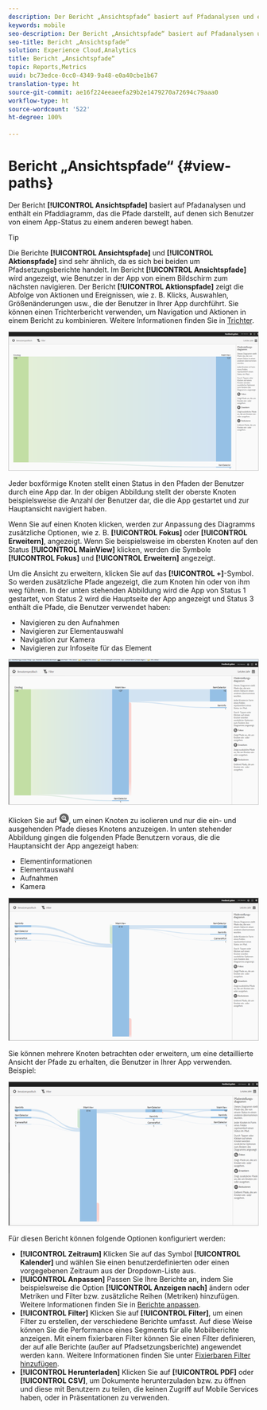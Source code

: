 ```yaml
---
description: Der Bericht „Ansichtspfade“ basiert auf Pfadanalysen und enthält ein Pfaddiagramm, das die Pfade darstellt, auf denen sich Benutzer von einem App-Status zu einem anderen bewegt haben.
keywords: mobile
seo-description: Der Bericht „Ansichtspfade“ basiert auf Pfadanalysen und enthält ein Pfaddiagramm, das die Pfade darstellt, auf denen sich Benutzer von einem App-Status zu einem anderen bewegt haben.
seo-title: Bericht „Ansichtspfade“
solution: Experience Cloud,Analytics
title: Bericht „Ansichtspfade“
topic: Reports,Metrics
uuid: bc73edce-0cc0-4349-9a48-e0a40cbe1b67
translation-type: ht
source-git-commit: ae16f224eeaeefa29b2e1479270a72694c79aaa0
workflow-type: ht
source-wordcount: '522'
ht-degree: 100%

---
```



# Bericht „Ansichtspfade“ {#view-paths}

Der Bericht **[!UICONTROL Ansichtspfade]** basiert auf Pfadanalysen und enthält ein Pfaddiagramm, das die Pfade darstellt, auf denen sich Benutzer von einem App-Status zu einem anderen bewegt haben.

>[!TIP]
>
>Die Berichte **[!UICONTROL Ansichtspfade]** und **[!UICONTROL Aktionspfade]** sind sehr ähnlich, da es sich bei beiden um Pfadsetzungsberichte handelt. Im Bericht **[!UICONTROL Ansichtspfade]** wird angezeigt, wie Benutzer in der App von einem Bildschirm zum nächsten navigieren. Der Bericht **[!UICONTROL Aktionspfade]** zeigt die Abfolge von Aktionen und Ereignissen, wie z. B. Klicks, Auswahlen, Größenänderungen usw., die der Benutzer in Ihrer App durchführt. Sie können einen Trichterbericht verwenden, um Navigation und Aktionen in einem Bericht zu kombinieren. Weitere Informationen finden Sie in [Trichter](/help/using/usage/reports-funnel.md).

![Ansichtspfade](assets/view_paths.png)

Jeder boxförmige Knoten stellt einen Status in den Pfaden der Benutzer durch eine App dar. In der obigen Abbildung stellt der oberste Knoten beispielsweise die Anzahl der Benutzer dar, die die App gestartet und zur Hauptansicht navigiert haben.

Wenn Sie auf einen Knoten klicken, werden zur Anpassung des Diagramms zusätzliche Optionen, wie z. B. **[!UICONTROL Fokus]** oder **[!UICONTROL Erweitern]**, angezeigt. Wenn Sie beispielsweise im obersten Knoten auf den Status **[!UICONTROL MainView]** klicken, werden die Symbole **[!UICONTROL Fokus]** und **[!UICONTROL Erweitern]** angezeigt.

Um die Ansicht zu erweitern, klicken Sie auf das **[!UICONTROL +]**-Symbol. So werden zusätzliche Pfade angezeigt, die zum Knoten hin oder von ihm weg führen. In der unten stehenden Abbildung wird die App von Status 1 gestartet, von Status 2 wird die Hauptseite der App angezeigt und Status 3 enthält die Pfade, die Benutzer verwendet haben:

* Navigieren zu den Aufnahmen
* Navigieren zur Elementauswahl
* Navigation zur Kamera
* Navigieren zur Infoseite für das Element

![](assets/view_paths_expand.png)

Klicken Sie auf ![Fokussymbol](assets/icon_focus.png), um einen Knoten zu isolieren und nur die ein- und ausgehenden Pfade dieses Knotens anzuzeigen. In unten stehender Abbildung gingen die folgenden Pfade Benutzern voraus, die die Hauptansicht der App angezeigt haben:

* Elementinformationen
* Elementauswahl
* Aufnahmen
* Kamera

![Ansichtspfad – Fokus](assets/view_paths_focus.png)

Sie können mehrere Knoten betrachten oder erweitern, um eine detaillierte Ansicht der Pfade zu erhalten, die Benutzer in Ihrer App verwenden. Beispiel:

![Ansichtspfad – Mehrere](assets/view_paths_mult.png)

Für diesen Bericht können folgende Optionen konfiguriert werden:

* **[!UICONTROL Zeitraum]**
Klicken Sie auf das Symbol **[!UICONTROL Kalender]** und wählen Sie einen benutzerdefinierten oder einen vorgegebenen Zeitraum aus der Dropdown-Liste aus.
* **[!UICONTROL Anpassen]**
Passen Sie Ihre Berichte an, indem Sie beispielsweise die Option **[!UICONTROL Anzeigen nach]** ändern oder Metriken und Filter bzw. zusätzliche Reihen (Metriken) hinzufügen. Weitere Informationen finden Sie in [Berichte anpassen](/help/using/usage/reports-customize/reports-customize.md).
* **[!UICONTROL Filter]**
Klicken Sie auf **[!UICONTROL Filter]**, um einen Filter zu erstellen, der verschiedene Berichte umfasst. Auf diese Weise können Sie die Performance eines Segments für alle Mobilberichte anzeigen. Mit einem fixierbaren Filter können Sie einen Filter definieren, der auf alle Berichte (außer auf Pfadsetzungsberichte) angewendet werden kann. Weitere Informationen finden Sie unter [Fixierbaren Filter hinzufügen](/help/using/usage/reports-customize/t-sticky-filter.md).
* **[!UICONTROL Herunterladen]**
Klicken Sie auf **[!UICONTROL PDF]** oder **[!UICONTROL CSV]**, um Dokumente herunterzuladen bzw. zu öffnen und diese mit Benutzern zu teilen, die keinen Zugriff auf Mobile Services haben, oder in Präsentationen zu verwenden.